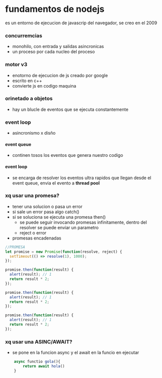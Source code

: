# fundamentos de nodejs

es un entorno de ejecucion de javascrip del navegador, se creo en el 2009

### concurremcias

- monohilo, con entrada y salidas asincronicas
- un proceso por cada nucleo del proceso

### motor v3

- enotorno de ejecucion de js creado por google
- escrito en c++
- convierte js en codigo maquina

### orinetado a objetos

- hay un blucle de eventos que se ejecuta constantemente


### event loop

- asincronismo x disño
#### event queue
- continen tosos los eventos que genera nuestro codigo
#### event loop
- se encarga de resolver los eventos ultra rapidos que llegan desde el event queue, envia el evento a **thread pool**

### xq usar una promesa?
- tener una solucion o pasa un error
- si sale un error pasa algo catch()
- si se soluciona se ejecuta una promesa then()
    - se puede seguir invocando promesas infinitamente, dentro del resolver se puede enviar un parametro
    - reject o error
- promesas encadenadas

```JavaScript
//PROMESA
let promise = new Promise(function(resolve, reject) {
  setTimeout(() => resolve(1), 1000);
});

promise.then(function(result) {
  alert(result); // 1
  return result * 2;
});

promise.then(function(result) {
  alert(result); // 1
  return result * 2;
});

promise.then(function(result) {
  alert(result); // 1
  return result * 2;
});

```
### xq usar una ASINC/AWAIT?
- se pone en la funcion async y el await en la funcio en ejecutar

```JavaScript
    async functio gola(){
        return await hola()
    }
```
